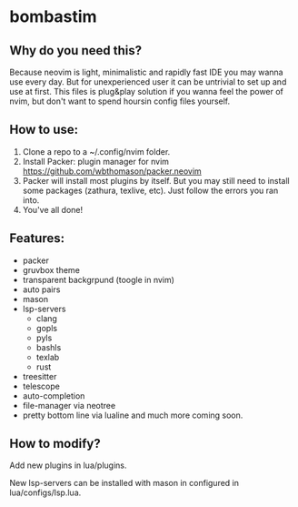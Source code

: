 # bombastim
## Why do you need this?

Because neovim is light, minimalistic and rapidly fast IDE you may wanna use every day.
But for unexperienced user it can be untrivial to set up and use at first.
This files is plug&play solution if you wanna feel the power of nvim,
but don't want to spend hoursin config files yourself.
## How to use:

1. Clone a repo to a ~/.config/nvim folder.
1. Install Packer: plugin manager for nvim https://github.com/wbthomason/packer.neovim
1. Packer will install most plugins by itself. But you may still need to install some packages (zathura, texlive, etc). Just follow the errors you ran into.
1. You've all done!

## Features:
- packer 
- gruvbox theme
- transparent backgrpund (toogle in nvim)
- auto pairs
- mason
- lsp-servers
    - clang
    - gopls
    - pyls
    - bashls
    - texlab
    - rust
- treesitter
- telescope
- auto-completion
- file-manager via neotree
- pretty bottom line via lualine
and much more coming soon.
## How to modify?

Add new plugins in lua/plugins. 

New lsp-servers can be installed with mason in configured in lua/configs/lsp.lua.
